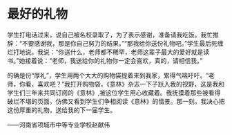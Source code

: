 # 最好的礼物

学生打电话过来，说自己被名校录取了，为了表示感谢，准备请我吃饭。我忙推辞：“不要感谢我，那是你自己努力的结果。”“那我给你送份礼物吧。”学生最后死缠烂打地说。我说：“你送什么，老师都不稀罕，老师这辈子最大的爱好就是读书。”她接着说：“老师，我送给你的礼物你一定会喜欢，真的，请相信我。”

的确是份“厚礼”，学生用两个大大的购物袋提着来到我家，累得气喘吁吁。“老师，你看，喜欢吧？”我打开购物袋，《意林》杂志一下子跃入我的视野，这是我和学生们三年来共同订阅的《意林》,被这位学生用心收藏着。我抚摸着那些被看得破烂不堪的页面，仿佛又看到学生们争相阅读《意林》的情景。那一刻，我决心把这份厚重的礼物，送给我的下一届学生。

——河南省项城市中等专业学校赵献伟